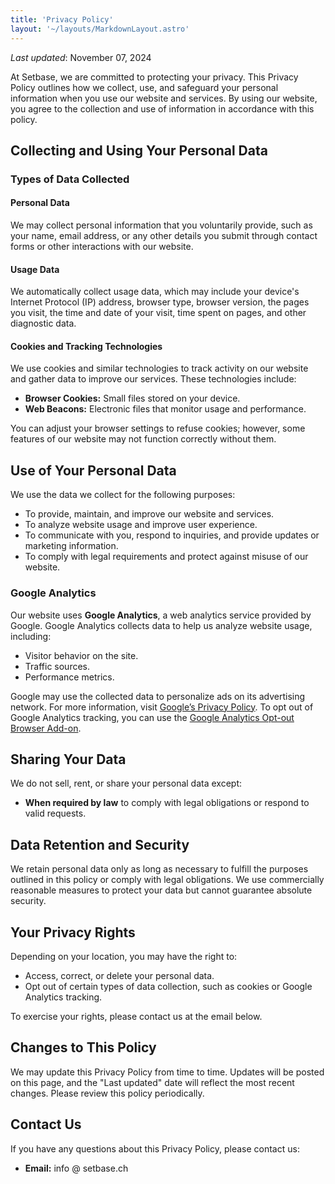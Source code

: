 ```yaml
---
title: 'Privacy Policy'
layout: '~/layouts/MarkdownLayout.astro'
---
```


_Last updated_: November 07, 2024

At Setbase, we are committed to protecting your privacy. This Privacy Policy outlines how we collect, use, and safeguard your personal information when you use our website and services. By using our website, you agree to the collection and use of information in accordance with this policy.

## Collecting and Using Your Personal Data

### Types of Data Collected

#### Personal Data

We may collect personal information that you voluntarily provide, such as your name, email address, or any other details you submit through contact forms or other interactions with our website.

#### Usage Data

We automatically collect usage data, which may include your device's Internet Protocol (IP) address, browser type, browser version, the pages you visit, the time and date of your visit, time spent on pages, and other diagnostic data.

#### Cookies and Tracking Technologies

We use cookies and similar technologies to track activity on our website and gather data to improve our services. These technologies include:
- **Browser Cookies:** Small files stored on your device.
- **Web Beacons:** Electronic files that monitor usage and performance.

You can adjust your browser settings to refuse cookies; however, some features of our website may not function correctly without them.

## Use of Your Personal Data

We use the data we collect for the following purposes:
- To provide, maintain, and improve our website and services.
- To analyze website usage and improve user experience.
- To communicate with you, respond to inquiries, and provide updates or marketing information.
- To comply with legal requirements and protect against misuse of our website.

### Google Analytics

Our website uses **Google Analytics**, a web analytics service provided by Google. Google Analytics collects data to help us analyze website usage, including:
- Visitor behavior on the site.
- Traffic sources.
- Performance metrics.

Google may use the collected data to personalize ads on its advertising network. For more information, visit [Google’s Privacy Policy](https://policies.google.com/privacy). To opt out of Google Analytics tracking, you can use the [Google Analytics Opt-out Browser Add-on](https://tools.google.com/dlpage/gaoptout).

## Sharing Your Data

We do not sell, rent, or share your personal data except:
- **When required by law** to comply with legal obligations or respond to valid requests.

## Data Retention and Security

We retain personal data only as long as necessary to fulfill the purposes outlined in this policy or comply with legal obligations. We use commercially reasonable measures to protect your data but cannot guarantee absolute security.

## Your Privacy Rights

Depending on your location, you may have the right to:
- Access, correct, or delete your personal data.
- Opt out of certain types of data collection, such as cookies or Google Analytics tracking.

To exercise your rights, please contact us at the email below.

## Changes to This Policy

We may update this Privacy Policy from time to time. Updates will be posted on this page, and the "Last updated" date will reflect the most recent changes. Please review this policy periodically.

## Contact Us

If you have any questions about this Privacy Policy, please contact us:
- **Email:** info @ setbase.ch
